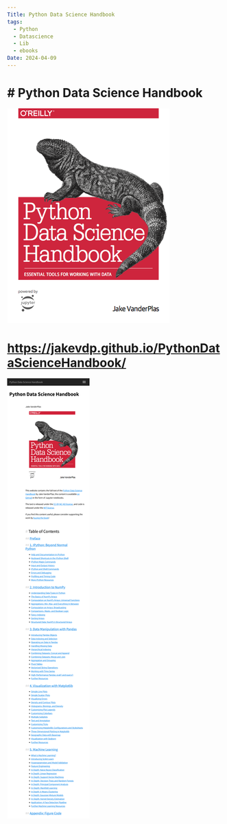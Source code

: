 ```yaml
---
Title: Python Data Science Handbook
tags:
  - Python
  - Datascience
  - Lib
  - ebooks
Date: 2024-04-09
---
```

# # Python Data Science Handbook

![](_asset/2024-04-09_py_Datascience_image_1.png)

# https://jakevdp.github.io/PythonDataScienceHandbook/


![](_asset/2024-04-09_py_Datascience_image_2.png)